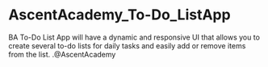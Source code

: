 # AscentAcademy_To-Do_ListApp
BA To-Do List App will have a dynamic and responsive UI that allows you to create several to-do lists for daily tasks and easily add or remove items from the list. .@AscentAcademy
